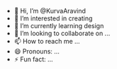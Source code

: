 - 👋 Hi, I’m @KurvaAravind
- 👀 I’m interested in creating 
- 🌱 I’m currently learning design 
- 💞️ I’m looking to collaborate on ...
- 📫 How to reach me ...
- 😄 Pronouns: ...
- ⚡ Fun fact: ...

<!---
KurvaAravind/KurvaAravind is a ✨ special ✨ repository because its `README.md` (this file) appears on your GitHub profile.
You can click the Preview link to take a look at your changes.
--->
